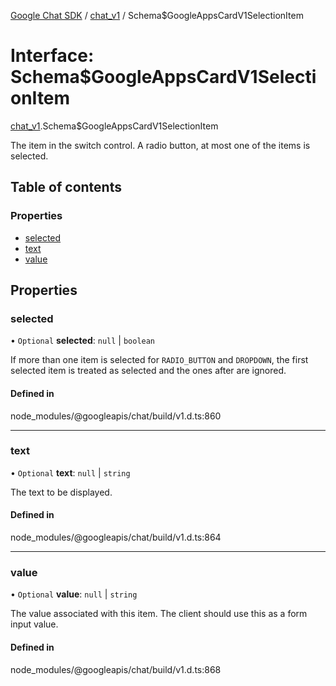 [Google Chat SDK](../README.md) / [chat\_v1](../modules/chat_v1.md) / Schema$GoogleAppsCardV1SelectionItem

# Interface: Schema$GoogleAppsCardV1SelectionItem

[chat_v1](../modules/chat_v1.md).Schema$GoogleAppsCardV1SelectionItem

The item in the switch control. A radio button, at most one of the items is selected.

## Table of contents

### Properties

- [selected](chat_v1.Schema_GoogleAppsCardV1SelectionItem.md#selected)
- [text](chat_v1.Schema_GoogleAppsCardV1SelectionItem.md#text)
- [value](chat_v1.Schema_GoogleAppsCardV1SelectionItem.md#value)

## Properties

### selected

• `Optional` **selected**: ``null`` \| `boolean`

If more than one item is selected for `RADIO_BUTTON` and `DROPDOWN`, the first selected item is treated as selected and the ones after are ignored.

#### Defined in

node_modules/@googleapis/chat/build/v1.d.ts:860

___

### text

• `Optional` **text**: ``null`` \| `string`

The text to be displayed.

#### Defined in

node_modules/@googleapis/chat/build/v1.d.ts:864

___

### value

• `Optional` **value**: ``null`` \| `string`

The value associated with this item. The client should use this as a form input value.

#### Defined in

node_modules/@googleapis/chat/build/v1.d.ts:868
